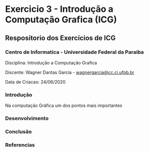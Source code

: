 # Exercicio 3 - Introdução a Computação Grafica (ICG)

## Respositorio dos Exercícios de ICG

### Centro de Informatica - Universidade Federal da Paraiba

 Disciplina: Introdução a Computação Grafica

 Discente: Wagner Dantas Garcia - wagnergarcia@cc.ci.ufpb.br

 Data de Criacao: 24/06/2020

### Introdução

 Na computação Gráfica um dos pontos mais importantes 

### Desenvolvimento

 
### Conclusão

 

### Referencias

